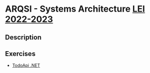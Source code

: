 # ARQSI - Systems Architecture [LEI 2022-2023](../readme.md)

## Description

## Exercises

* [TodoApi .NET](TodoApi/Program.cs)
